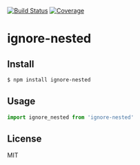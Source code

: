 [![Build Status](https://travis-ci.org/kaelzhang/ignore-nested.svg?branch=master)](https://travis-ci.org/kaelzhang/ignore-nested)
[![Coverage](https://codecov.io/gh/kaelzhang/ignore-nested/branch/master/graph/badge.svg)](https://codecov.io/gh/kaelzhang/ignore-nested)
<!-- optional appveyor tst
[![Windows Build Status](https://ci.appveyor.com/api/projects/status/github/kaelzhang/ignore-nested?branch=master&svg=true)](https://ci.appveyor.com/project/kaelzhang/ignore-nested)
-->
<!-- optional npm version
[![NPM version](https://badge.fury.io/js/ignore-nested.svg)](http://badge.fury.io/js/ignore-nested)
-->
<!-- optional npm downloads
[![npm module downloads per month](http://img.shields.io/npm/dm/ignore-nested.svg)](https://www.npmjs.org/package/ignore-nested)
-->
<!-- optional dependency status
[![Dependency Status](https://david-dm.org/kaelzhang/ignore-nested.svg)](https://david-dm.org/kaelzhang/ignore-nested)
-->

# ignore-nested

<!-- description -->

## Install

```sh
$ npm install ignore-nested
```

## Usage

```js
import ignore_nested from 'ignore-nested'
```

## License

MIT
